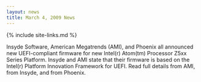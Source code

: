 ```yaml
---
layout: news
title: March 4, 2009 News
---
```

{% include site-links.md %}

Insyde Software, American Megatrends (AMI), and Phoenix all announced new UEFI-compliant firmware for new Intel(r) Atom(tm) Processor Z5xx Series Platform. Insyde and AMI state that their firmware is based on the Intel(r) Platform Innovation Framework for UEFI. Read full details from AMI, from Insyde, and from Phoenix.